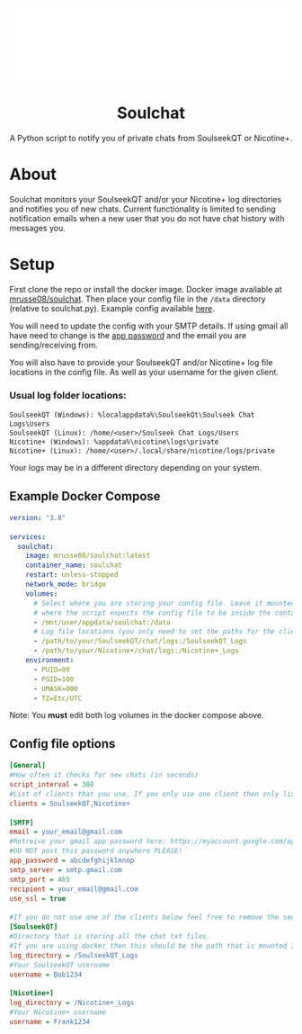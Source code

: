 ![banner](https://raw.githubusercontent.com/mrusse/soulchat/refs/heads/main/resources/banner.png)

<h1 align="center">Soulchat</h1>
<p align="center">
  A Python script to notify you of private chats from SoulseekQT or Nicotine+.
</p>

# About
Soulchat monitors your SoulseekQT and/or your Nicotine+ log directories and notifies you of new chats.
Current functionality is limited to sending notification emails when a new user that you do not have chat
history with messages you.

# Setup
First clone the repo or install the docker image. Docker image available at [mrusse08/soulchat](https://hub.docker.com/repository/docker/mrusse08/soulchat/general).
Then place your config file in the `/data` directory (relative to soulchat.py). Example config available [here](https://github.com/mrusse/soulchat/blob/main/config.ini).

You will need to update the config with your SMTP details. If using gmail all have need to change is the [app password](https://myaccount.google.com/apppasswords) and
the email you are sending/receiving from. 

You will also have to provide your SoulseekQT and/or Nicotine+ log file locations in the config file. As well as your username for the given client.

### Usual log folder locations:
```
SoulseekQT (Windows): %localappdata%\SoulseekQt\Soulseek Chat Logs\Users
SoulseekQT (Linux): /home/<user>/Soulseek Chat Logs/Users
Nicotine+ (Windows): %appdata%\nicotine\logs\private
Nicotine+ (Linux): /home/<user>/.local/share/nicotine/logs/private
```
Your logs may be in a different directory depending on your system.

## Example Docker Compose

```yml
version: "3.8"

services:
  soulchat:
    image: mrusse08/soulchat:latest
    container_name: soulchat
    restart: unless-stopped
    network_mode: bridge
    volumes:
      # Select where you are storing your config file. Leave it mounted to "/data" since that's
      # where the script expects the config file to be inside the container.
      - /mnt/user/appdata/soulchat:/data
      # Log file locations (you only need to set the paths for the clients you use).
      - /path/to/your/SoulseekQT/chat/logs:/SoulseekQT_Logs
      - /path/to/your/Nicotine+/chat/logs:/Nicotine+_Logs
    environment:
      - PUID=99
      - PGID=100
      - UMASK=000
      - TZ=Etc/UTC
```
Note: You **must** edit both log volumes in the docker compose above.

## Config file options

```ini
[General]
#How often it checks for new chats (in seconds)
script_interval = 300
#List of clients that you use. If you only use one client then only list one.
clients = SoulseekQT,Nicotine+

[SMTP]
email = your_email@gmail.com
#Retreive your gmail app password here: https://myaccount.google.com/apppasswords
#DO NOT post this password anywhere PLEASE!
app_password = abcdefghijklmnop
smtp_server = smtp.gmail.com
smtp_port = 465
recipient = your_email@gmail.com
use_ssl = true

#If you do not use one of the clients below feel free to remove the section from the config.
[SoulseekQT]
#Directory that is storing all the chat txt files. 
#If you are using docker then this should be the path that is mounted INSIDE the container.
log_directory = /SoulseekQT_Logs
#Your SoulseekQT username
username = Bob1234

[Nicotine+]
log_directory = /Nicotine+_Logs
#Your Nicotine+ username
username = Frank1234
```
